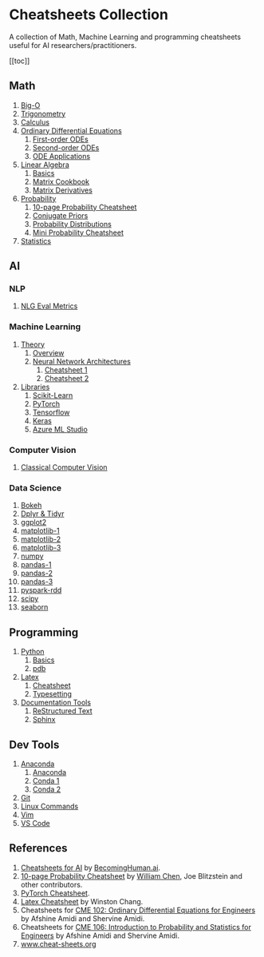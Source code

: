 # Cheatsheets Collection

A collection of Math, Machine Learning and programming cheatsheets useful for AI researchers/practitioners.

[[toc]]


## Math

1. [Big-O](src/becoming-human-ai/splits/big-O.pdf)
2. [Trigonometry](src/stanford-cme-102-ordinary-differential-equations/trigonometry.pdf)
3. [Calculus](src/stanford-cme-102-ordinary-differential-equations/calculus.pdf)
4. [Ordinary Differential Equations](cheatsheets/math/ordinary-differential-equations/)
   1. [First-order ODEs](src/stanford-cme-102-ordinary-differential-equations/cheatsheet-first-ode.pdf)
   2. [Second-order ODEs](src/stanford-cme-102-ordinary-differential-equations/cheatsheet-second-ode.pdf)
   3. [ODE Applications](src/stanford-cme-102-ordinary-differential-equations/cheatsheet-applications.pdf)
5. [Linear Algebra](cheatsheets/math/linear-algebra/)
   1. [Basics](src/stanford-cme-102-ordinary-differential-equations/linear-algebra.pdf)
   2. [Matrix Cookbook](cheatsheets/math/linear-algebra/matrixcookbook.pdf)
   3. [Matrix Derivatives](cheatsheets/math/linear-algebra/matrix-derivatives.pdf)
6. [Probability](cheatsheets/math/probability/)
   1. [10-page Probability Cheatsheet](src/probability-cheatsheet/probability_cheatsheet.pdf)
   2. [Conjugate Priors](cheatsheets/math/probability/conjugate-priors.png)
   3. [Probability Distributions](cheatsheets/math/probability/distributions.pdf)
   4. [Mini Probability Cheatsheet](cheatsheets/math/probability/mini-cheatsheet.pdf)
7. [Statistics](src/stanford-cme-106-probability-and-statistics/cheatsheet-statistics.pdf)

## AI

### NLP

1. [NLG Eval Metrics](cheatsheets/nlp/NLG-eval-metrics-untrained.png)

### Machine Learning

1. [Theory](cheatsheets/machine-learning/theory)
   1. [Overview](src/becoming-human-ai/splits/ml-overview.pdf)
   2. [Neural Network Architectures](cheatsheets/machine-learning/)
      1. [Cheatsheet 1](src/becoming-human-ai/splits/neural-networks-architectures.pdf)
      2. [Cheatsheet 2](cheatsheets/machine-learning/theory/NN-architectures-2.png)
2. [Libraries](cheatsheets/machine-learning/libraries)
   1. [Scikit-Learn](src/becoming-human-ai/splits/scikit-learn.pdf)
   2. [PyTorch](https://github.com/Shivanshu-Gupta/pytorch-cheatsheet/blob/master/pytorch-cheatsheet-v2.pdf)
   3. [Tensorflow](src/becoming-human-ai/splits/tensorflow.pdf)
   4. [Keras](src/becoming-human-ai/splits/keras.pdf)
   5. [Azure ML Studio](src/becoming-human-ai/splits/azure-ml-studio.pdf)

### Computer Vision

1. [Classical Computer Vision](cheatsheets/computer-vision.pdf)

### Data Science

1. [Bokeh](src/becoming-human-ai/splits/bokeh.pdf)
2. [Dplyr & Tidyr](src/becoming-human-ai/splits/dplyr-tidyr.pdf)
3. [ggplot2](src/becoming-human-ai/splits/ggplot2.pdf)
4. [matplotlib-1](cheatsheets/data-science/matplotlib-1.pdf)
5. [matplotlib-2](src/becoming-human-ai/splits/matplotlib.pdf)
6. [matplotlib-3](cheatsheets/data-science/matplotlib-3.pdf)
7. [numpy](src/becoming-human-ai/splits/numpy-basics.pdf)
8. [pandas-1](cheatsheets/data-science/pandas-1.pdf)
9. [pandas-2](src/becoming-human-ai/splits/pandas.pdf)
10. [pandas-3](cheatsheets/data-science/pandas-3.pdf)
11. [pyspark-rdd](src/becoming-human-ai/splits/pyspark-rdd-basics.pdf)
12. [scipy](src/becoming-human-ai/splits/scipy.pdf)
13. [seaborn](cheatsheets/data-science/seaborn.pdf)

## Programming

1. [Python](cheatsheets/programming/python/)
   1. [Basics](src/becoming-human-ai/splits/python-basics.pdf)
   2. [pdb](cheatsheets/programming/python/pdb.pdf)
2. [Latex](cheatsheets/programming/latex/)
   1. [Cheatsheet](cheatsheets/programming/latex/latex-cheatsheet.pdf)
   2. [Typesetting](cheatsheets/programming/latex/latex-typesetting.png)
3. [Documentation Tools](cheatsheets/programming/documentation/)
   1. [ReStructured Text](cheatsheets/programming/documentation/rst.png)
   2. [Sphinx](cheatsheets/programming/documentation/sphinx.png)

## Dev Tools

1. [Anaconda](cheatsheets/dev-tools/anaconda/)
   1. [Anaconda](cheatsheets/dev-tools/anaconda/anaconda.pdf)
   2. [Conda 1](cheatsheets/dev-tools/anaconda/conda-1.pdf)
   3. [Conda 2](cheatsheets/dev-tools/anaconda/conda-2.pdf)
2. [Git](cheatsheets/dev-tools/git.pdf)
3. [Linux Commands](cheatsheets/dev-tools/linux-shell.jpg)
4. [Vim](cheatsheets/dev-tools/vim.gif)
5. [VS Code](cheatsheets/dev-tools/vscode.pdf)

## References

1. [Cheatsheets for AI](src/becoming-human-ai/cheatsheets-becoming-human.pdf) by [BecomingHuman.ai](BecomingHuman.ai).
2. [10-page Probability Cheatsheet](http://www.wzchen.com/probability-cheatsheet) by [William Chen](http://wzchen.com), Joe Blitzstein and other contributors.
3. [PyTorch Cheatsheet](https://pytorch.org/tutorials/beginner/ptcheat.html).
4. [Latex Cheatsheet](https://wch.github.io/latexsheet/) by Winston Chang.
5. Cheatsheets for [CME 102: Ordinary Differential Equations for Engineers](https://stanford.edu/~shervine/teaching/cme-102/) by Afshine Amidi and Shervine Amidi.
6. Cheatsheets for [CME 106: Introduction to Probability and Statistics for Engineers](https://stanford.edu/~shervine/teaching/cme-106/) by Afshine Amidi and Shervine Amidi.
7. www.cheat-sheets.org